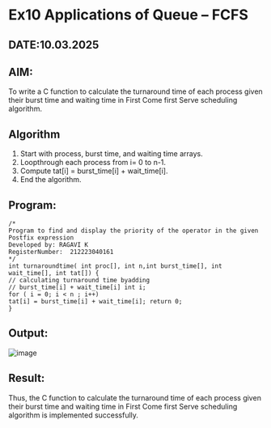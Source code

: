 # Ex10 Applications of Queue – FCFS
## DATE:10.03.2025
## AIM:
To write a C function to calculate the turnaround time of each process given their burst time and waiting time in First Come first Serve scheduling algorithm.
## Algorithm
1.	Start with process, burst time, and waiting time arrays.
2.	Loopthrough each process from i= 0 to n-1.
3.	Compute tat[i] = burst_time[i] + wait_time[i].
4.	End the algorithm.
 

## Program:
```
/*
Program to find and display the priority of the operator in the given Postfix expression
Developed by: RAGAVI K
RegisterNumber:  212223040161
*/
int turnaroundtime( int proc[], int n,int burst_time[], int wait_time[], int tat[]) {
// calculating turnaround time byadding
// burst_time[i] + wait_time[i] int i;
for ( i = 0; i < n ; i++)
tat[i] = burst_time[i] + wait_time[i]; return 0;
}

```

## Output:

![image](https://github.com/user-attachments/assets/7a524dcb-664c-4aed-b432-4bc29bbc8bcc)


## Result:
Thus, the C function to calculate the turnaround time of each process given their burst time and waiting time in First Come first Serve scheduling algorithm is implemented successfully.
